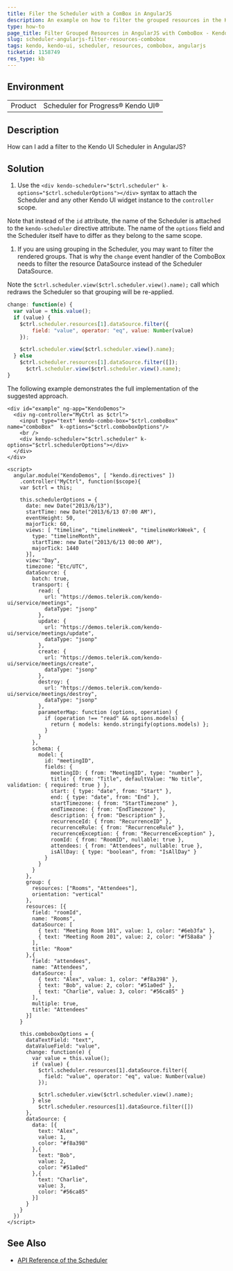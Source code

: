 ```yaml
---
title: Filer the Scheduler with a ComBox in AngularJS
description: An example on how to filter the grouped resources in the Kendo UI Scheduler by using a Kendo UI ComboBox in an AngularJS scenario.
type: how-to
page_title: Filter Grouped Resources in AngularJS with ComboBox - Kendo UI Scheduler for jQuery
slug: scheduler-angularjs-filter-resources-combobox
tags: kendo, kendo-ui, scheduler, resources, combobox, angularjs
ticketid: 1158749
res_type: kb
---
```


## Environment

<table>
    <tr>
        <td>Product</td>
        <td>Scheduler for Progress® Kendo UI®</td>
    </tr>
</table>

## Description

How can I add a filter to the Kendo UI Scheduler in AngularJS?

## Solution

1. Use the `<div kendo-scheduler="$ctrl.scheduler" k-options="$ctrl.schedulerOptions"></div>` syntax to attach the Scheduler and any other Kendo UI widget instance to the `controller` scope.

  Note that instead of the `id` attribute, the name of the Scheduler is attached to the `kendo-scheduler` directive attribute. The name of the `options` field and the Scheduler itself have to differ as they belong to the same scope.

1. If you are using grouping in the Scheduler, you may want to filter the rendered groups. That is why the `change` event handler of the ComboBox needs to filter the resource DataSource instead of the Scheduler DataSource.

  Note the `$ctrl.scheduler.view($ctrl.scheduler.view().name);` call which redraws the Scheduler so that grouping will be re-applied.

  ```js
  change: function(e) {
    var value = this.value();
    if (value) {
      $ctrl.scheduler.resources[1].dataSource.filter({
          field: "value", operator: "eq", value: Number(value)
      });

      $ctrl.scheduler.view($ctrl.scheduler.view().name);
    } else
      $ctrl.scheduler.resources[1].dataSource.filter([]);
        $ctrl.scheduler.view($ctrl.scheduler.view().name);
  }
  ```

The following example demonstrates the full implementation of the suggested approach.

```dojo
<div id="example" ng-app="KendoDemos">
  <div ng-controller="MyCtrl as $ctrl">
    <input type="text" kendo-combo-box="$ctrl.comboBox" name="comboBox"  k-options="$ctrl.comboboxOptions"/>
    <br />
    <div kendo-scheduler="$ctrl.scheduler" k-options="$ctrl.schedulerOptions"></div>
  </div>
</div>

<script>
  angular.module("KendoDemos", [ "kendo.directives" ])
    .controller("MyCtrl", function($scope){
    var $ctrl = this;

    this.schedulerOptions = {
      date: new Date("2013/6/13"),
      startTime: new Date("2013/6/13 07:00 AM"),
      eventHeight: 50,
      majorTick: 60,
      views: [ "timeline", "timelineWeek", "timelineWorkWeek", {
        type: "timelineMonth",
        startTime: new Date("2013/6/13 00:00 AM"),
        majorTick: 1440
      }],
      view:"Day",
      timezone: "Etc/UTC",
      dataSource: {
        batch: true,
        transport: {
          read: {
            url: "https://demos.telerik.com/kendo-ui/service/meetings",
            dataType: "jsonp"
          },
          update: {
            url: "https://demos.telerik.com/kendo-ui/service/meetings/update",
            dataType: "jsonp"
          },
          create: {
            url: "https://demos.telerik.com/kendo-ui/service/meetings/create",
            dataType: "jsonp"
          },
          destroy: {
            url: "https://demos.telerik.com/kendo-ui/service/meetings/destroy",
            dataType: "jsonp"
          },
          parameterMap: function (options, operation) {
            if (operation !== "read" && options.models) {
              return { models: kendo.stringify(options.models) };
            }
          }
        },
        schema: {
          model: {
            id: "meetingID",
            fields: {
              meetingID: { from: "MeetingID", type: "number" },
              title: { from: "Title", defaultValue: "No title", validation: { required: true } },
              start: { type: "date", from: "Start" },
              end: { type: "date", from: "End" },
              startTimezone: { from: "StartTimezone" },
              endTimezone: { from: "EndTimezone" },
              description: { from: "Description" },
              recurrenceId: { from: "RecurrenceID" },
              recurrenceRule: { from: "RecurrenceRule" },
              recurrenceException: { from: "RecurrenceException" },
              roomId: { from: "RoomID", nullable: true },
              attendees: { from: "Attendees", nullable: true },
              isAllDay: { type: "boolean", from: "IsAllDay" }
            }
          }
        }
      },
      group: {
        resources: ["Rooms", "Attendees"],
        orientation: "vertical"
      },
      resources: [{
        field: "roomId",
        name: "Rooms",
        dataSource: [
          { text: "Meeting Room 101", value: 1, color: "#6eb3fa" },
          { text: "Meeting Room 201", value: 2, color: "#f58a8a" }
        ],
        title: "Room"
      },{
        field: "attendees",
        name: "Attendees",
        dataSource: [
          { text: "Alex", value: 1, color: "#f8a398" },
          { text: "Bob", value: 2, color: "#51a0ed" },
          { text: "Charlie", value: 3, color: "#56ca85" }
        ],
        multiple: true,
        title: "Attendees"
      }]
    }

    this.comboboxOptions = {
      dataTextField: "text",
      dataValueField: "value",
      change: function(e) {
        var value = this.value();
        if (value) {
          $ctrl.scheduler.resources[1].dataSource.filter({
            field: "value", operator: "eq", value: Number(value)
          });

          $ctrl.scheduler.view($ctrl.scheduler.view().name);
        } else
          $ctrl.scheduler.resources[1].dataSource.filter([])
      },
      dataSource: {
        data: [{
          text: "Alex",
          value: 1,
          color: "#f8a398"
        },{
          text: "Bob",
          value: 2,
          color: "#51a0ed"
        },{
          text: "Charlie",
          value: 3,
          color: "#56ca85"
        }]
      }
    }
  })
</script>
```

## See Also

* [API Reference of the Scheduler](https://docs.telerik.com/kendo-ui/api/javascript/ui/scheduler)
